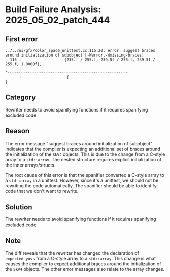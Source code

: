 # Build Failure Analysis: 2025_05_02_patch_444

## First error

```
../../ui/gfx/color_space_unittest.cc:115:20: error: suggest braces around initialization of subobject [-Werror,-Wmissing-braces]
  115 |                   {235.f / 255.f, 239.5f / 255.f, 239.5f / 255.f, 1.0000f},
      |                    ^~~~~~~~~~~~~~~~~~~~~~~~~~~~~~~~~~~~~~~~~~~~~~~~~~~~~~
      |                    {                                                     }
```

## Category
Rewriter needs to avoid spanifying functions if it requires spanifying excluded code.

## Reason
The error message "suggest braces around initialization of subobject" indicates that the compiler is expecting an additional set of braces around the initialization of the `SkV4` objects. This is due to the change from a C-style array to a `std::array`. The nested structure requires explicit initialization of the inner arrays/structs.

The root cause of this error is that the spanifier converted a C-style array to a `std::array` in a unittest. However, since it's a unittest, we should not be rewriting the code automatically. The spanifier should be able to identify code that we don't want to rewrite.

## Solution
The rewriter needs to avoid spanifying functions if it requires spanifying excluded code.

## Note
The diff reveals that the rewriter has changed the declaration of `expected_yuvs` from a C-style array to a `std::array`. This change is what causes the compiler to expect additional braces around the initialization of the `SkV4` objects. The other error messages also relate to the array changes.